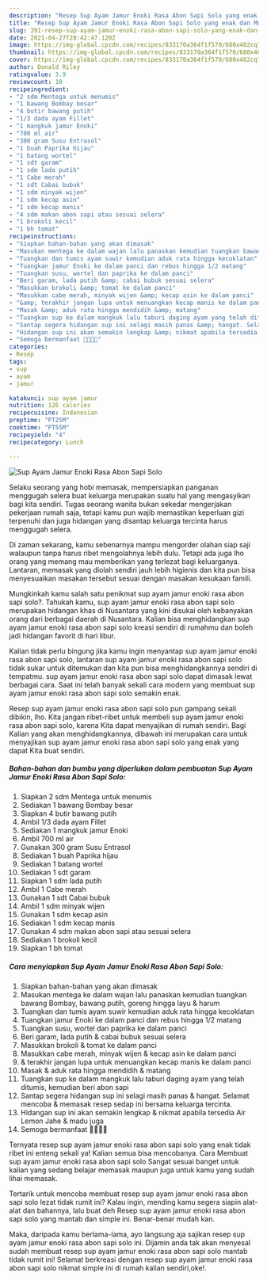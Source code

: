 ```yaml
---
description: "Resep Sup Ayam Jamur Enoki Rasa Abon Sapi Solo yang enak dan Mudah Dibuat"
title: "Resep Sup Ayam Jamur Enoki Rasa Abon Sapi Solo yang enak dan Mudah Dibuat"
slug: 391-resep-sup-ayam-jamur-enoki-rasa-abon-sapi-solo-yang-enak-dan-mudah-dibuat
date: 2021-04-27T20:42:47.120Z
image: https://img-global.cpcdn.com/recipes/833170a364f1f570/680x482cq70/sup-ayam-jamur-enoki-rasa-abon-sapi-solo-foto-resep-utama.jpg
thumbnail: https://img-global.cpcdn.com/recipes/833170a364f1f570/680x482cq70/sup-ayam-jamur-enoki-rasa-abon-sapi-solo-foto-resep-utama.jpg
cover: https://img-global.cpcdn.com/recipes/833170a364f1f570/680x482cq70/sup-ayam-jamur-enoki-rasa-abon-sapi-solo-foto-resep-utama.jpg
author: Donald Riley
ratingvalue: 3.9
reviewcount: 10
recipeingredient:
- "2 sdm Mentega untuk menumis"
- "1 bawang Bombay besar"
- "4 butir bawang putih"
- "1/3 dada ayam Fillet"
- "1 mangkuk jamur Enoki"
- "700 ml air"
- "300 gram Susu Entrasol"
- "1 buah Paprika hijau"
- "1 batang wortel"
- "1 sdt garam"
- "1 sdm lada putih"
- "1 Cabe merah"
- "1 sdt Cabai bubuk"
- "1 sdm minyak wijen"
- "1 sdm kecap asin"
- "1 sdm kecap manis"
- "4 sdm makan abon sapi atau sesuai selera"
- "1 brokoli kecil"
- "1 bh tomat"
recipeinstructions:
- "Siapkan bahan-bahan yang akan dimasak"
- "Masukan mentega ke dalam wajan lalu panaskan kemudian tuangkan bawang Bombay, bawang putih, goreng hingga layu &amp; harum"
- "Tuangkan dan tumis ayam suwir kemudian aduk rata hingga kecoklatan"
- "Tuangkan jamur Enoki ke dalam panci dan rebus hingga 1/2 matang"
- "Tuangkan susu, wortel dan paprika ke dalam panci"
- "Beri garam, lada putih &amp; cabai bubuk sesuai selera"
- "Masukkan brokoli &amp; tomat ke dalam panci"
- "Masukkan cabe merah, minyak wijen &amp; kecap asin ke dalam panci"
- "&amp; terakhir jangan lupa untuk menuangkan kecap manis ke dalam panci"
- "Masak &amp; aduk rata hingga mendidih &amp; matang"
- "Tuangkan sup ke dalam mangkuk lalu taburi daging ayam yang telah ditumis, kemudian beri abon sapi"
- "Santap segera hidangan sup ini selagi masih panas &amp; hangat. Selamat mencoba &amp; memasak resep sedap ini bersama keluarga tercinta."
- "Hidangan sup ini akan semakin lengkap &amp; nikmat apabila tersedia Air Lemon Jahe &amp; madu juga"
- "Semoga bermanfaat 💚😇🙏🏻"
categories:
- Resep
tags:
- sup
- ayam
- jamur

katakunci: sup ayam jamur 
nutrition: 126 calories
recipecuisine: Indonesian
preptime: "PT25M"
cooktime: "PT55M"
recipeyield: "4"
recipecategory: Lunch

---
```



![Sup Ayam Jamur Enoki Rasa Abon Sapi Solo](https://img-global.cpcdn.com/recipes/833170a364f1f570/680x482cq70/sup-ayam-jamur-enoki-rasa-abon-sapi-solo-foto-resep-utama.jpg)

Selaku seorang yang hobi memasak, mempersiapkan panganan menggugah selera buat keluarga merupakan suatu hal yang mengasyikan bagi kita sendiri. Tugas seorang  wanita bukan sekedar mengerjakan pekerjaan rumah saja, tetapi kamu pun wajib memastikan keperluan gizi terpenuhi dan juga hidangan yang disantap keluarga tercinta harus menggugah selera.

Di zaman  sekarang, kamu sebenarnya mampu mengorder olahan siap saji walaupun tanpa harus ribet mengolahnya lebih dulu. Tetapi ada juga lho orang yang memang mau memberikan yang terlezat bagi keluarganya. Lantaran, memasak yang diolah sendiri jauh lebih higienis dan kita pun bisa menyesuaikan masakan tersebut sesuai dengan masakan kesukaan famili. 



Mungkinkah kamu salah satu penikmat sup ayam jamur enoki rasa abon sapi solo?. Tahukah kamu, sup ayam jamur enoki rasa abon sapi solo merupakan hidangan khas di Nusantara yang kini disukai oleh kebanyakan orang dari berbagai daerah di Nusantara. Kalian bisa menghidangkan sup ayam jamur enoki rasa abon sapi solo kreasi sendiri di rumahmu dan boleh jadi hidangan favorit di hari libur.

Kalian tidak perlu bingung jika kamu ingin menyantap sup ayam jamur enoki rasa abon sapi solo, lantaran sup ayam jamur enoki rasa abon sapi solo tidak sukar untuk ditemukan dan kita pun bisa menghidangkannya sendiri di tempatmu. sup ayam jamur enoki rasa abon sapi solo dapat dimasak lewat berbagai cara. Saat ini telah banyak sekali cara modern yang membuat sup ayam jamur enoki rasa abon sapi solo semakin enak.

Resep sup ayam jamur enoki rasa abon sapi solo pun gampang sekali dibikin, lho. Kita jangan ribet-ribet untuk membeli sup ayam jamur enoki rasa abon sapi solo, karena Kita dapat menyajikan di rumah sendiri. Bagi Kalian yang akan menghidangkannya, dibawah ini merupakan cara untuk menyajikan sup ayam jamur enoki rasa abon sapi solo yang enak yang dapat Kita buat sendiri.

<!--inarticleads1-->

##### Bahan-bahan dan bumbu yang diperlukan dalam pembuatan Sup Ayam Jamur Enoki Rasa Abon Sapi Solo:

1. Siapkan 2 sdm Mentega untuk menumis
1. Sediakan 1 bawang Bombay besar
1. Siapkan 4 butir bawang putih
1. Ambil 1/3 dada ayam Fillet
1. Sediakan 1 mangkuk jamur Enoki
1. Ambil 700 ml air
1. Gunakan 300 gram Susu Entrasol
1. Sediakan 1 buah Paprika hijau
1. Sediakan 1 batang wortel
1. Sediakan 1 sdt garam
1. Siapkan 1 sdm lada putih
1. Ambil 1 Cabe merah
1. Gunakan 1 sdt Cabai bubuk
1. Ambil 1 sdm minyak wijen
1. Gunakan 1 sdm kecap asin
1. Sediakan 1 sdm kecap manis
1. Gunakan 4 sdm makan abon sapi atau sesuai selera
1. Sediakan 1 brokoli kecil
1. Siapkan 1 bh tomat




<!--inarticleads2-->

##### Cara menyiapkan Sup Ayam Jamur Enoki Rasa Abon Sapi Solo:

1. Siapkan bahan-bahan yang akan dimasak
1. Masukan mentega ke dalam wajan lalu panaskan kemudian tuangkan bawang Bombay, bawang putih, goreng hingga layu &amp; harum
1. Tuangkan dan tumis ayam suwir kemudian aduk rata hingga kecoklatan
1. Tuangkan jamur Enoki ke dalam panci dan rebus hingga 1/2 matang
1. Tuangkan susu, wortel dan paprika ke dalam panci
1. Beri garam, lada putih &amp; cabai bubuk sesuai selera
1. Masukkan brokoli &amp; tomat ke dalam panci
1. Masukkan cabe merah, minyak wijen &amp; kecap asin ke dalam panci
1. &amp; terakhir jangan lupa untuk menuangkan kecap manis ke dalam panci
1. Masak &amp; aduk rata hingga mendidih &amp; matang
1. Tuangkan sup ke dalam mangkuk lalu taburi daging ayam yang telah ditumis, kemudian beri abon sapi
1. Santap segera hidangan sup ini selagi masih panas &amp; hangat. Selamat mencoba &amp; memasak resep sedap ini bersama keluarga tercinta.
1. Hidangan sup ini akan semakin lengkap &amp; nikmat apabila tersedia Air Lemon Jahe &amp; madu juga
1. Semoga bermanfaat 💚😇🙏🏻




Ternyata resep sup ayam jamur enoki rasa abon sapi solo yang enak tidak ribet ini enteng sekali ya! Kalian semua bisa mencobanya. Cara Membuat sup ayam jamur enoki rasa abon sapi solo Sangat sesuai banget untuk kalian yang sedang belajar memasak maupun juga untuk kamu yang sudah lihai memasak.

Tertarik untuk mencoba membuat resep sup ayam jamur enoki rasa abon sapi solo lezat tidak rumit ini? Kalau ingin, mending kamu segera siapin alat-alat dan bahannya, lalu buat deh Resep sup ayam jamur enoki rasa abon sapi solo yang mantab dan simple ini. Benar-benar mudah kan. 

Maka, daripada kamu berlama-lama, ayo langsung aja sajikan resep sup ayam jamur enoki rasa abon sapi solo ini. Dijamin anda tak akan menyesal sudah membuat resep sup ayam jamur enoki rasa abon sapi solo mantab tidak rumit ini! Selamat berkreasi dengan resep sup ayam jamur enoki rasa abon sapi solo nikmat simple ini di rumah kalian sendiri,oke!.

